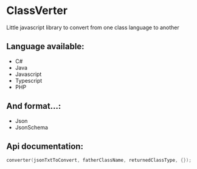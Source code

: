 # ClassVerter
Little javascript library to convert from one class language to another

## Language available:
- C#
- Java
- Javascript
- Typescript
- PHP

## And format...:
- Json
- JsonSchema

## Api documentation:

```c
converter(jsonTxtToConvert, fatherClassName, returnedClassType, {});
```